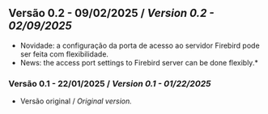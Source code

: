 ## Versão 0.2 - 09/02/2025 / *Version 0.2 - 02/09/2025*
*  Novidade: a configuração da porta de acesso ao servidor Firebird pode ser feita com flexibilidade.
*  News: the access port settings to Firebird server can be done flexibly.*

  
### Versão 0.1 - 22/01/2025 / *Version 0.1 - 01/22/2025*
* Versão original / *Original version.*
